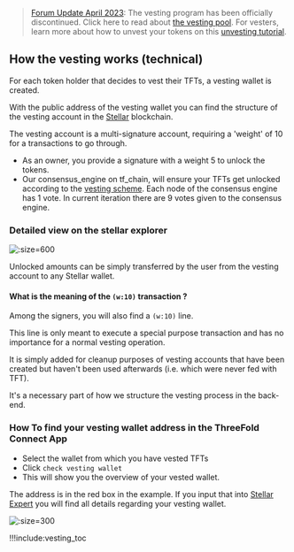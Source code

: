 > [Forum Update April 2023](https://forum.threefold.io/t/unvesting-tfts/3912): The vesting program has been officially discontinued. Click here to read about [the vesting pool](vesting_pool). For vesters, learn more about how to unvest your tokens on this [unvesting tutorial](unvesting). 

## How the vesting works (technical) 

For each token holder that decides to vest their TFTs, a vesting wallet is created.

With the public address of the vesting wallet you can find the structure of the vesting account in the [Stellar](https://stellar.expert/explorer/public) blockchain. 

The vesting account is a multi-signature account, requiring a 'weight' of 10 for a transactions to go through. 

- As an owner, you provide a signature with a weight 5 to unlock the tokens. 
- Our consensus_engine on tf_chain, will ensure your TFTs get unlocked according to the [vesting scheme](vesting_pool). Each node of the consensus engine has 1 vote. In current iteration there are 9 votes given to the consensus engine.

### Detailed view on the stellar explorer

![](img/vesting_signers.jpg ':size=600')

Unlocked amounts can be simply transferred by the user from the vesting account to any Stellar wallet. 

#### What is the meaning of the `(w:10)` transaction ?

Among the signers, you will also find a `(w:10)` line. 

This line is only meant to execute a special purpose transaction and has no importance for a normal vesting operation. 

It is simply added for cleanup purposes of vesting accounts that have been created but haven't been used afterwards (i.e. which were never fed with TFT). 

It's a necessary part of how we structure the vesting process in the back-end.

### How To find your vesting wallet address in the ThreeFold Connect App

- Select the wallet from which you have vested TFTs
- Click ``` check vesting wallet ``` 
- This will show you the overview of your vested wallet. 


The address is in the red box in the example. If you input that into 
[Stellar Expert](https://stellar.expert/explorer/public) you will find all details regarding your vesting wallet.

![](img/wallet_vest_address_lookup.jpg ':size=300')


!!!include:vesting_toc